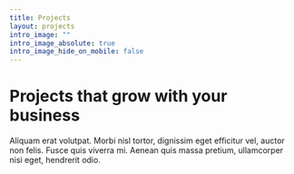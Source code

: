 ```yaml
---
title: Projects
layout: projects
intro_image: ""
intro_image_absolute: true
intro_image_hide_on_mobile: false
---
```


# Projects that grow with your business

Aliquam erat volutpat. Morbi nisl tortor, dignissim eget efficitur vel, auctor non felis. Fusce quis viverra mi. Aenean quis massa pretium, ullamcorper nisi eget, hendrerit odio.
